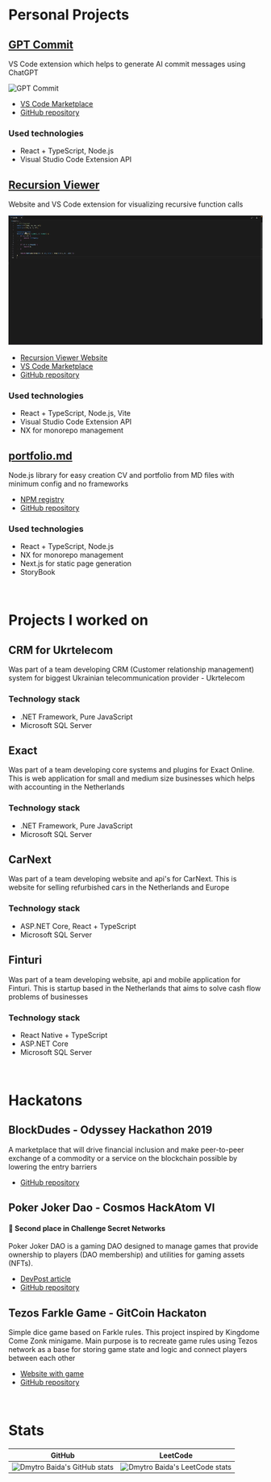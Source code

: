 # Personal Projects

## [GPT Commit](https://marketplace.visualstudio.com/items?itemName=DmytroBaida.gpt-commit)

VS Code extension which helps to generate AI commit messages using ChatGPT

![GPT Commit](https://github.com/dmytrobaida/GPTCommitVSCode/raw/main/assets/images/example.gif)

* [VS Code Marketplace](https://marketplace.visualstudio.com/items?itemName=DmytroBaida.gpt-commit)
* [GitHub repository](https://github.com/dmytrobaida/GPTCommitVSCode)

### Used technologies

- React + TypeScript, Node.js
- Visual Studio Code Extension API

## [Recursion Viewer](https://dmytrobaida.github.io/recursion-viewer)

Website and VS Code extension for visualizing recursive function calls

![Recursion Viewer](https://raw.githubusercontent.com/dmytrobaida/recursion-viewer/main/apps/extension/assets/extension.gif)

* [Recursion Viewer Website](https://dmytrobaida.github.io/recursion-viewer)
* [VS Code Marketplace](https://marketplace.visualstudio.com/items?itemName=DmytroBaida.recursion-viewer)
* [GitHub repository](https://github.com/dmytrobaida/recursion-viewer)

### Used technologies

- React + TypeScript, Node.js, Vite
- Visual Studio Code Extension API
- NX for monorepo management

## [portfolio.md](https://github.com/portfolio-md)

Node.js library for easy creation CV and portfolio from MD files with minimum config and no frameworks

* [NPM registry](https://www.npmjs.com/org/portfolio.md)
* [GitHub repository](https://github.com/portfolio-md)

### Used technologies

- React + TypeScript, Node.js
- NX for monorepo management
- Next.js for static page generation
- StoryBook

<br/>

# Projects I worked on

## CRM for Ukrtelecom

Was part of a team developing CRM (Customer relationship management) system for biggest Ukrainian telecommunication provider - Ukrtelecom

### Technology stack

- .NET Framework, Pure JavaScript
- Microsoft SQL Server

## Exact

Was part of a team developing core systems and plugins for Exact Online. This is web application for small and medium size businesses which helps with accounting in the Netherlands

### Technology stack

- .NET Framework, Pure JavaScript
- Microsoft SQL Server

## CarNext

Was part of a team developing website and api's for CarNext. This is website for selling refurbished cars in the Netherlands and Europe 

### Technology stack

- ASP.NET Core, React + TypeScript
- Microsoft SQL Server

## Finturi

Was part of a team developing website, api and mobile application for Finturi. This is startup based in the Netherlands that aims to solve cash flow problems of businesses

### Technology stack

- React Native + TypeScript
- ASP.NET Core
- Microsoft SQL Server

<br/>

# Hackatons

## BlockDudes - Odyssey Hackathon 2019

A marketplace that will drive financial inclusion and make peer-to-peer exchange of a commodity or a service on the blockchain possible by lowering the entry barriers

* [GitHub repository](https://github.com/odysseyhack/blockdudes)

## Poker Joker Dao - Cosmos HackAtom VI
#### 🥈 Second place in Challenge Secret Networks

Poker Joker DAO is a gaming DAO designed to manage games that provide ownership to players (DAO membership) and utilities for gaming assets (NFTs).

* [DevPost article](https://devpost.com/software/yatzee)
* [GitHub repository](https://github.com/iorveth/scrt-poker-joker)

## Tezos Farkle Game - GitCoin Hackaton

Simple dice game based on Farkle rules. This project inspired by Kingdome Come Zonk minigame. Main purpose is to recreate game rules using Tezos network as a base for storing game state and logic and connect players between each other

* [Website with game](https://dmytrobaida.github.io/Tezos-Farkle)
* [GitHub repository](https://github.com/dmytrobaida/Tezos-Farkle)

<br/>

# Stats

| GitHub  | LeetCode |
| ------------- | ------------- |
| ![Dmytro Baida's GitHub stats](https://github-readme-stats.vercel.app/api?username=dmytrobaida&show_icons=true&theme=transparent)  | ![Dmytro Baida's LeetCode stats](https://leetcode-stats-six.vercel.app/?username=dmytrobaida)  |